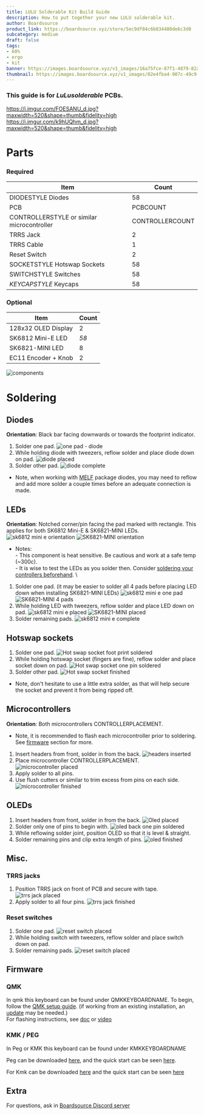 ```yaml
---
title: LULU Solderable Kit Build Guide
description: How to put together your new LULU solderable kit.
author: Boardsource
product_link: https://boardsource.xyz/store/5ec9df84c6b834480de6c3d0
subcategory: medium
draft: false
tags: 
- 60%
- ergo
- kit
banner: https://images.boardsource.xyz/v1_images/16a75fce-87f1-4879-82ad-c8e72a3140ce.jpg
thumbnail: https://images.boardsource.xyz/v1_images/02e4fba4-907c-49c9-a258-5836d44fd519.jpg
---
```

### This guide is for *LuLusolderable* PCBs.
https://i.imgur.com/FOESANU_d.jpg?maxwidth=520&shape=thumb&fidelity=high
https://i.imgur.com/k9hUQhm_d.jpg?maxwidth=520&shape=thumb&fidelity=high
# Parts
### Required 
| Item | Count |
|------|-------|
| DIODESTYLE Diodes | 58 |
| PCB | PCBCOUNT |
| CONTROLLERSTYLE or similar microcontroller | CONTROLLERCOUNT |
| TRRS Jack | 2 | 
| TRRS Cable | 1 | 
| Reset Switch | 2 | 
| SOCKETSTYLE Hotswap Sockets | 58 | 
| SWITCHSTYLE Switches | 58 | 
| *KEYCAPSTYLE* Keycaps | 58 |

### Optional 
| Item | Count | 
|------|-------|
| 128x32 OLED Display | 2 | 
| SK6812 Mini-E LED | *58* |
| SK6821-MINI LED | 8 |
| EC11 Encoder + Knob | 2 |
![components](NULLEDCOMPONETSIMAGE)

# Soldering
## Diodes
**Orientation**: Black bar facing downwards or towards the footprint indicator.
1. Solder one pad.
![one pad - diode](https://i.imgur.com/wy7QK95.jpg)
2. While holding diode with tweezers, reflow solder and place diode down on pad.
![diode placed](https://i.imgur.com/9wjvMkg.jpg)
3. Solder other pad.
![diode complete](https://i.imgur.com/VQrsV67.jpg)
- Note, when working with [MELF](https://en.wikipedia.org/wiki/Metal_electrode_leadless_face) package diodes,
you may need to reflow and add more solder a couple times before an adequate connection is made.

## LEDs
**Orientation**: Notched corner/pin facing the pad marked with rectangle. This applies for both SK6812 Mini-E & SK6821-MINI LEDs.
![sk6812 mini e orientation](https://i.imgur.com/hcw94Po.jpg)
![SK6821-MINI orientation](https://i.imgur.com/DvV3Rbk.jpg)
- Notes: \
\- This component is heat sensitive. Be cautious and work at a safe temp (~300c). \
\- It is wise to test the LEDs as you solder then. Consider [soldering your controllers beforehand](#microcontrollers). \
1. Solder one pad. (it may be easier to solder all 4 pads before placing LED down when installing SK6821-MINI LEDs)
![sk6812 mini e one pad](https://i.imgur.com/Wyp0Hsz.jpg)
![SK6821-MINI 4 pads](https://i.imgur.com/3GLu3nV.jpg)
2. While holding LED with tweezers, reflow solder and place LED down on pad.
![sk6812 mini e placed](https://i.imgur.com/fhRqqxF.jpg)
![SK6821-MINI placed](https://i.imgur.com/rnhh1xS.jpg)
3. Solder remaining pads.
![sk6812 mini e complete](https://i.imgur.com/MQWEMSW.jpg)

## Hotswap sockets
1. Solder one pad.
![Hot swap socket foot print soldered](https://i.imgur.com/2UX7iw9.jpg)
2. While holding hotswap socket (fingers are fine), reflow solder and place socket down on pad.
![Hot swap socket one pin soldered](https://i.imgur.com/x7VFVli.jpg)
3. Solder other pad.
![Hot swap socket finished](https://i.imgur.com/YgssoVO.jpg)
- Note, don't hesitate to use a little extra solder, as that will help secure the socket and prevent it from being ripped off.

## Microcontrollers
**Orientation**: Both microcontrollers CONTROLLERPLACEMENT.
- Note, it is recommended to flash each microcontroller prior to soldering. See [firmware](#firmware) section for more.
1. Insert headers from front, solder in from the back.
![headers inserted](https://i.imgur.com/OSXY7sq.jpg)
2. Place microcontroller CONTROLLERPLACEMENT. 
![microcontroller placed](https://i.imgur.com/OSXY7sq.jpg)
3. Apply solder to all pins.
4. Use flush cutters or similar to trim excess from pins on each side.
![microcontroller finished](https://i.imgur.com/TuWKLe0.jpg)

## OLEDs
1. Insert headers from front, solder in from the back.
![Oled placed](https://i.imgur.com/3GM4vPm.jpg)
2. Solder only one of pins to begin with.
![oled back one pin soldered](OLEDCLOSEUPIMG2)
3. While reflowing solder joint, position OLED so that it is level & straight.
4. Solder remaining pins and clip extra length of pins.
![oled finished](https://i.imgur.com/cmdR9DU.jpg)

## Misc.
### TRRS jacks
1. Position TRRS jack on front of PCB and secure with tape.
![trrs jack placed](https://i.imgur.com/F2P9kx7.jpg)
2. Apply solder to all four pins.
![trrs jack finished](https://i.imgur.com/qJuzYNS.jpg)
### Reset switches
1. Solder one pad.
![reset switch placed](https://i.imgur.com/h3Lfg1h.jpg)
2. While holding switch with tweezers, reflow solder and place switch down on pad.
3. Solder remaining pads.
![reset switch placed](https://i.imgur.com/POeAytM.jpg)



## Firmware

### QMK
In qmk this keyboard can be found under QMKKEYBOARDNAME.
To begin, follow the [QMK setup guide](https://docs.qmk.fm/#/newbs_getting_started). (if working from an existing installation, an [update](https://docs.qmk.fm/#/newbs_git_using_your_master_branch?id=updating-your-master-branch) may be needed.) \
For flashing instructions, see [doc](https://docs.qmk.fm/#/newbs_flashing) or [video](https://www.youtube.com/watch?v=fuBJbdCFF0Q)

### KMK / PEG
In Peg or KMK this keyboard can be found under KMKKEYBOARDNAME

Peg can be downloaded [here](https://peg.software/), and the quick start can be seen [here](https://peg.software/docs/Peg_Client/#quick-start-and-testing).

For Kmk can be downloaded [here](https://github.com/KMKfw/kmk_firmware) and the quick start can be seen [here](http://kmkfw.io/docs/Getting_Started#tldr-quick-start-guide)



## Extra
For questions, ask in [Boardsource Discord server](https://discord.gg/5qpqbgaTYz)